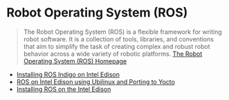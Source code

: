 # Robot Operating System (ROS)

> The Robot Operating System (ROS) is a flexible framework for writing robot software. It is a collection of tools, libraries, and conventions that aim to simplify the task of creating complex and robust robot behavior across a wide variety of robotic platforms. [The Robot Operating System (ROS) Homepage](http://www.ros.org/)

- [Installing ROS Indigo on Intel Edison](http://wiki.ros.org/wiki/edison)
- [ROS on Intel Edison using Ubilinux and Porting to Yocto](http://martinkronberg.com/new-blog/2015/3/18/ros-on-intel-edison-using-ubilinux-and-porting-to-yocto)
- [Installing ROS on the Intel Edison](http://www.nomadrobot.info/content/installing-ros-intel-edison)

